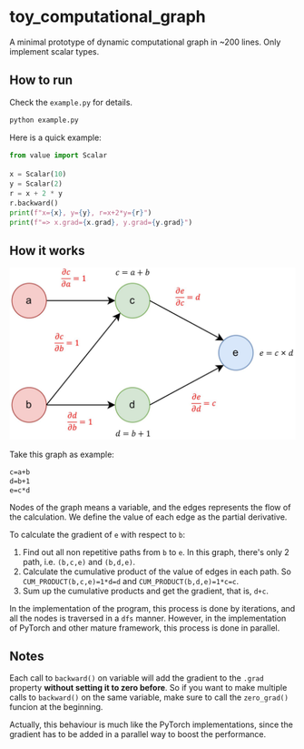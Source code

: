 # toy_computational_graph

A minimal prototype of dynamic computational graph in ~200 lines. Only implement scalar types.

## How to run

Check the `example.py` for details.

```python
python example.py
```

Here is a quick example:
```python
from value import Scalar

x = Scalar(10)
y = Scalar(2)
r = x + 2 * y
r.backward()
print(f"x={x}, y={y}, r=x+2*y={r}")
print(f"=> x.grad={x.grad}, y.grad={y.grad}")
```

## How it works

![Computation graph example](img/comp_graph.jpg)

Take this graph as example:
```
c=a+b
d=b+1
e=c*d
```

Nodes of the graph means a variable, and the edges represents the flow of the calculation. We define the value of each edge as the partial derivative.

To calculate the gradient of `e` with respect to `b`:
1. Find out all non repetitive paths from `b` to `e`. In this graph, there's only 2 path, i.e. `(b,c,e)` and `(b,d,e)`.
2. Calculate the cumulative product of the value of edges in each path. So `CUM_PRODUCT(b,c,e)=1*d=d` and `CUM_PRODUCT(b,d,e)=1*c=c`.
3. Sum up the cumulative products and get the gradient, that is, `d+c`.

In the implementation of the program, this process is done by iterations, and all the nodes is traversed in a `dfs` manner. However, in the implementation of PyTorch and other mature framework, this process is done in parallel.

## Notes

Each call to `backward()` on variable will add the gradient to the `.grad` property **without setting it to zero before**. So if you want to make multiple calls to `backward()` on the same variable, make sure to call the `zero_grad()` funcion at the beginning.

Actually, this behaviour is much like the PyTorch implementations, since the gradient has to be added in a parallel way to boost the performance.
